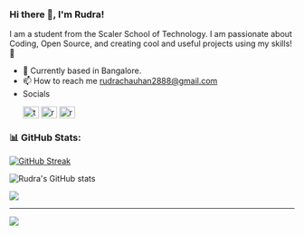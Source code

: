 ### Hi there 👋, I'm Rudra!
I am a student from the Scaler School of Technology. I am passionate about Coding, Open Source, and creating cool and useful projects using my skills! 🌱
- 📍 Currently based in Bangalore.
- 📫 How to reach me rudrachauhan2888@gmail.com
- Socials  <p>
<a href="https://twitter.com/therudrachauhan" target="blank"><img align="center" src="https://raw.githubusercontent.com/rahuldkjain/github-profile-readme-generator/master/src/images/icons/Social/twitter.svg" alt="therudrachauhan" height="21" width="28" /></a>
<a href="https://linkedin.com/in/rudrachauhan" target="blank"><img align="center" src="https://raw.githubusercontent.com/rahuldkjain/github-profile-readme-generator/master/src/images/icons/Social/linked-in-alt.svg" alt="rudrachauhan" height="21" width="28" /></a>
<a href="https://www.leetcode.com/rudra_chauhan" target="blank"><img align="center" src="https://raw.githubusercontent.com/rahuldkjain/github-profile-readme-generator/master/src/images/icons/Social/leet-code.svg" alt="rudra_chauhan" height="21" width="28" /></a>
</p>


### 📊 GitHub Stats:
[![GitHub Streak](https://github-readme-streak-stats.herokuapp.com?user=rudrakc&theme=dark&card_width=532&background=09131B&border=30363D&sideLabels=FB8C00&stroke=30363D)](https://git.io/streak-stats)

![Rudra's GitHub stats](https://github-readme-stats.vercel.app/api?username=Rudrakc&theme=codeSTACKr&show_icons=true&hide_border=false&border_color=30363d&ring_color=fb8c00&title_color=ffffff&text_color=ffffff&text_bold=flase)

![](https://github-readme-stats.vercel.app/api/top-langs/?username=Rudrakc&theme=codeSTACKr&hide_border=false&include_all_commits=true&count_private=true&layout=compact&border_color=30363d&title_color=ffffff&text_color=9f9f9f)

---
[![](https://visitcount.itsvg.in/api?id=rudrakc&label=Profile%20Views&color=12&icon=0&pretty=true)](https://visitcount.itsvg.in)






<!-- Proudly created with GPRM ( https://gprm.itsvg.in ) -->

<!---
Rudrakc/Rudrakc is a ✨ special ✨ repository because its `README.md` (this file) appears on your GitHub profile.
You can click the Preview link to take a look at your changes.
--->
